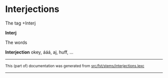 
# Interjections

The tag +Interj

**Interj** 

The words

**Interjection** okey, ááá, aj, huff, ...

* * *

<small>This (part of) documentation was generated from [src/fst/stems/interjections.lexc](https://github.com/giellalt/lang-fao/blob/main/src/fst/stems/interjections.lexc)</small>

---

